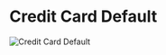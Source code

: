 # Credit Card Default

![Credit Card Default](https://github.com/yildiramdsa/credit_card_default/blob/main/images/credit_card_default.png)
